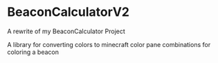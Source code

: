 # BeaconCalculatorV2

A rewrite of my BeaconCalculator Project

A library for converting colors to minecraft color pane combinations for coloring a beacon
